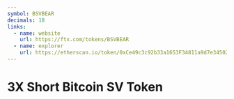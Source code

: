 ```yaml
---
symbol: BSVBEAR
decimals: 18
links:
  - name: website
    url: https://ftx.com/tokens/BSVBEAR
  - name: explorer
    url: https://etherscan.io/token/0xCe49c3c92b33a1653F34811a9d7e34502bF12B89
---
```


# 3X Short Bitcoin SV Token
